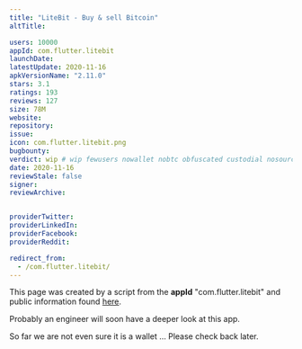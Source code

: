 ```yaml
---
title: "LiteBit - Buy & sell Bitcoin"
altTitle: 

users: 10000
appId: com.flutter.litebit
launchDate: 
latestUpdate: 2020-11-16
apkVersionName: "2.11.0"
stars: 3.1
ratings: 193
reviews: 127
size: 78M
website: 
repository: 
issue: 
icon: com.flutter.litebit.png
bugbounty: 
verdict: wip # wip fewusers nowallet nobtc obfuscated custodial nosource nonverifiable reproducible bounty defunct
date: 2020-11-16
reviewStale: false
signer: 
reviewArchive:


providerTwitter: 
providerLinkedIn: 
providerFacebook: 
providerReddit: 

redirect_from:
  - /com.flutter.litebit/
---
```



This page was created by a script from the **appId** "com.flutter.litebit" and public
information found
[here](https://play.google.com/store/apps/details?id=com.flutter.litebit).

Probably an engineer will soon have a deeper look at this app.

So far we are not even sure it is a wallet ... Please check back later.